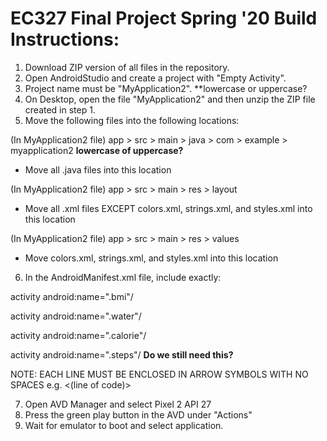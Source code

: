 # EC327 Final Project Spring '20 Build Instructions:
1. Download ZIP version of all files in the repository.
2. Open AndroidStudio and create a project with "Empty Activity".
3. Project name must be "MyApplication2". **lowercase or uppercase?
4. On Desktop, open the file "MyApplication2" and then unzip the ZIP file created in step 1. 
5. Move the following files into the following locations: 

(In MyApplication2 file) app > src > main > java > com > example > myapplication2 **lowercase of uppercase?**
- Move all .java files into this location

(In MyApplication2 file) app > src > main > res > layout 
- Move all .xml files EXCEPT colors.xml, strings.xml, and styles.xml into this location

(In MyApplication2 file) app > src > main > res > values 
- Move colors.xml, strings.xml, and styles.xml into this location

6. In the AndroidManifest.xml file, include exactly:

activity android:name=".bmi"/

activity android:name=".water"/

activity android:name=".calorie"/

activity android:name=".steps"/ **Do we still need this?**

NOTE: EACH LINE MUST BE ENCLOSED IN ARROW SYMBOLS WITH NO SPACES e.g. <(line of code)> 

7. Open AVD Manager and select Pixel 2 API 27
8. Press the green play button in the AVD under "Actions"
9. Wait for emulator to boot and select application. 
  
 

